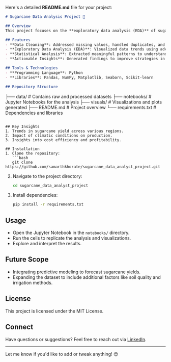 Here's a detailed **README.md** file for your project:

```markdown
# Sugarcane Data Analysis Project 🌾

## Overview  
This project focuses on the **exploratory data analysis (EDA)** of sugarcane datasets to uncover key insights and trends. The aim is to provide actionable intelligence that can aid in decision-making for the agricultural sector.

## Features  
- **Data Cleaning**: Addressed missing values, handled duplicates, and corrected data types for consistency.  
- **Exploratory Data Analysis (EDA)**: Visualized data trends using advanced plotting techniques.  
- **Statistical Analysis**: Extracted meaningful patterns to understand the impact of various factors on sugarcane production.  
- **Actionable Insights**: Generated findings to improve strategies in the sugarcane industry.

## Tools & Technologies  
- **Programming Language**: Python  
- **Libraries**: Pandas, NumPy, Matplotlib, Seaborn, Scikit-learn  

## Repository Structure  
```
├── data/                # Contains raw and processed datasets
├── notebooks/           # Jupyter Notebooks for the analysis
├── visuals/             # Visualizations and plots generated
├── README.md            # Project overview
└── requirements.txt     # Dependencies and libraries
```

## Key Insights  
1. Trends in sugarcane yield across various regions.  
2. Impact of climatic conditions on production.  
3. Insights into cost efficiency and profitability.

## Installation  
1. Clone the repository:  
   ```bash
   git clone https://github.com/samarthkhorate/sugarcane_data_analyst_project.git
   ```  
2. Navigate to the project directory:  
   ```bash
   cd sugarcane_data_analyst_project
   ```  
3. Install dependencies:  
   ```bash
   pip install -r requirements.txt
   ```

## Usage  
- Open the Jupyter Notebook in the `notebooks/` directory.  
- Run the cells to replicate the analysis and visualizations.  
- Explore and interpret the results.

## Future Scope  
- Integrating predictive modeling to forecast sugarcane yields.  
- Expanding the dataset to include additional factors like soil quality and irrigation methods.  

## License  
This project is licensed under the MIT License.  

## Connect  
Have questions or suggestions? Feel free to reach out via [LinkedIn](https://linkedin.com/in/samarthkhorate).  

---

Let me know if you'd like to add or tweak anything! 😊
```
